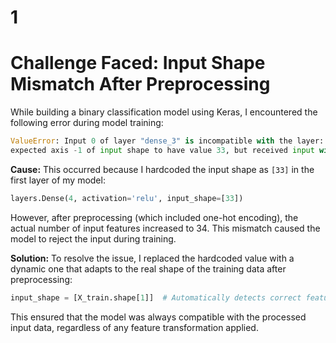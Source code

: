 # 1
# Challenge Faced: Input Shape Mismatch After Preprocessing
While building a binary classification model using Keras, I encountered the following error during model training:

```python
ValueError: Input 0 of layer "dense_3" is incompatible with the layer: 
expected axis -1 of input shape to have value 33, but received input with shape (None, 34)
```

**Cause:**
This occurred because I hardcoded the input shape as `[33]` in the first layer of my model:
```python
layers.Dense(4, activation='relu', input_shape=[33])
```
However, after preprocessing (which included one-hot encoding), the actual number of input features increased to 34. This mismatch caused the model to reject the input during training.

**Solution:**
To resolve the issue, I replaced the hardcoded value with a dynamic one that adapts to the real shape of the training data after preprocessing:
```python
input_shape = [X_train.shape[1]]  # Automatically detects correct feature count
```
This ensured that the model was always compatible with the processed input data, regardless of any feature transformation applied.

